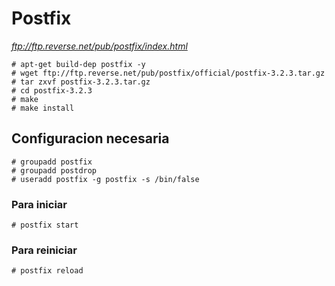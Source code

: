 # Postfix

*ftp://ftp.reverse.net/pub/postfix/index.html*

```
# apt-get build-dep postfix -y
# wget ftp://ftp.reverse.net/pub/postfix/official/postfix-3.2.3.tar.gz
# tar zxvf postfix-3.2.3.tar.gz
# cd postfix-3.2.3
# make
# make install
```

## Configuracion necesaria

```
# groupadd postfix
# groupadd postdrop
# useradd postfix -g postfix -s /bin/false
```

### Para iniciar

`# postfix start`

### Para reiniciar

`# postfix reload`
